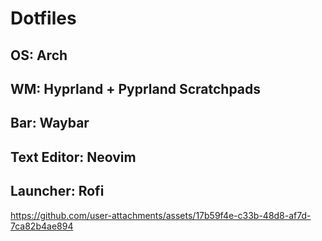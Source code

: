 # Dotfiles

## OS: Arch
## WM: Hyprland + Pyprland Scratchpads
## Bar: Waybar
## Text Editor: Neovim
## Launcher: Rofi

https://github.com/user-attachments/assets/17b59f4e-c33b-48d8-af7d-7ca82b4ae894





